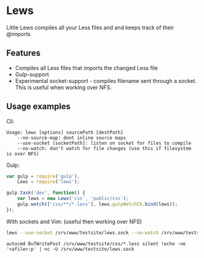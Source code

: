 # Lews
Little Lews compiles all your Less files and and keeps track of their @imports

## Features
* Compiles all Less files that imports the changed Less file
* Gulp-support
* Experimental socket-support - compiles filename sent through a socket. This is useful when working over NFS.

## Usage examples
Cli:
```
Usage: lews [options] sourcePath [destPath]
    --no-source-map: dont inline source maps
    --use-socket [socketPath]: listen on socket for files to compile
    --no-watch: don't watch for file changes (use this if filesystem is over NFS)
```

Gulp:
```javascript
var gulp = require('gulp'),
    Lews = require('lews');

gulp.task('dev', function() {
    var lews = new Lews('css', 'public/css');
    gulp.watch(['css/**/*.less'], lews.gulpWatchCb.bind(lews));
});
```

With sockets and Vim: (useful then working over NFS)
```bash
lews --use-socket /srv/www/testsite/lews.sock --no-watch /srv/www/testsite/css /srv/www/testsite/public/css
```
```vim
autocmd BufWritePost /srv/www/testsite/css/*.less silent !echo -ne '<afile>:p' | nc -U /srv/www/testsite/lews.sock
```
